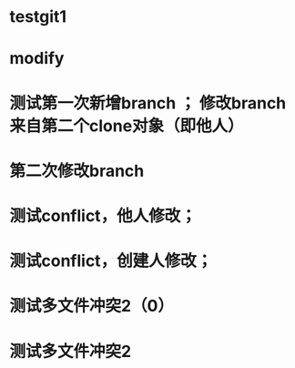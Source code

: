 # testgit1
# modify
# 测试第一次新增branch ； 修改branch来自第二个clone对象（即他人）
# 第二次修改branch
# 测试conflict，他人修改；
# 测试conflict，创建人修改；
# 测试多文件冲突2（0）

# 测试多文件冲突2
